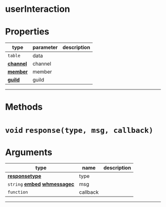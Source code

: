 # userInteraction

# Properties
| type  | parameter | description |
| ----  | --------- | ----------- |
| `table` | data | |
| **[channel](https://github.com/devonium/gm-discordAPI/blob/doc/channel.md#channel)** | channel | |
| **[member](https://github.com/devonium/gm-discordAPI/blob/doc/member.md#member)** | member | |
| **[guild](https://github.com/devonium/gm-discordAPI/blob/doc/guild.md#guild)** | guild | |

---
# Methods
# `void` `response(type, msg, callback)`
# Arguments
| type  | name | description |
| ----  | ---- | ----------- |
| **[responsetype](https://github.com/devonium/gm-discordAPI/blob/614960c5d8e2fb92d0b1dcccbbdf4cda10482bcb/lua/discord/enums.lua#L68)** | type  |  |
| `string` **[embed](https://github.com/devonium/gm-discordAPI/blob/doc/embed.md#embed)** **[whmessagec](https://github.com/devonium/gm-discordAPI/blob/doc/whmessagec.md#whmessagec)** | msg  |  |
| `function` | callback  |  |

---

